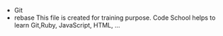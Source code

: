 * Git
* rebase
This file is created for training purpose. Code School helps to learn Git,Ruby, JavaScript, HTML, ...
